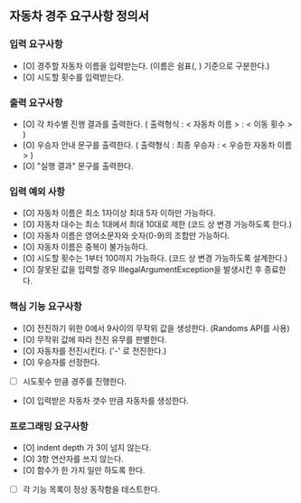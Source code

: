 ## 자동차 경주 요구사항 정의서

### 입력 요구사항  
- [O] 경주할 자동차 이름을 입력받는다. (이름은 쉼표(, ) 기준으로 구분한다.)  
- [O] 시도할 횟수를 입력받는다.  
  
### 출력 요구사항
- [O] 각 차수별 진행 결과를 출력한다. ( 출력형식 :  < 자동차 이름 > : < 이동 횟수 > )
- [O] 우승자 안내 문구를 출력한다. ( 출력형식 : 최종 우승자 : < 우승한 자동차 이름 > )  
- [O] "실행 결과" 문구를 출력한다.
  
### 입력 예외 사항
- [O] 자동차 이름은 최소 1자이상 최대 5자 이하만 가능하다.
- [O] 자동차 대수는 최소 1대에서 최대 10대로 제한 (코드 상 변경 가능하도록 한다.)
- [O] 자동차 이름은 영어소문자와 숫자(0-9)의 조합만 가능하다.
- [O] 자동차 이름은 중복이 불가능하다.
- [O] 시도할 횟수는 1부터 100까지 가능하다. (코드 상 변경 가능하도록 설계한다.)
- [O] 잘못된 값을 입력할 경우 IllegalArgumentException을 발생시킨 후 종료한다.
  
### 핵심 기능 요구사항  
- [O] 전진하기 위한 0에서 9사이의 무작위 값을 생성한다. (Randoms API를 사용)  
- [O] 무작위 값에 따라 전진 유무를 판별한다.
- [O] 자동차를 전진시킨다. ('-' 로 전진한다.)
- [O] 우승자를 선정한다.
- [  ] 시도횟수 만큼 경주를 진행한다.
- [O] 입력받은 자동차 갯수 만큼 자동차를 생성한다.

### 프로그래밍 요구사항
- [O] indent depth 가 3이 넘지 않는다.
- [O] 3항 연산자를 쓰지 않는다.
- [O] 함수가 한 가지 일만 하도록 한다.
- [  ] 각 기능 목록이 정상 동작함을 테스트한다.